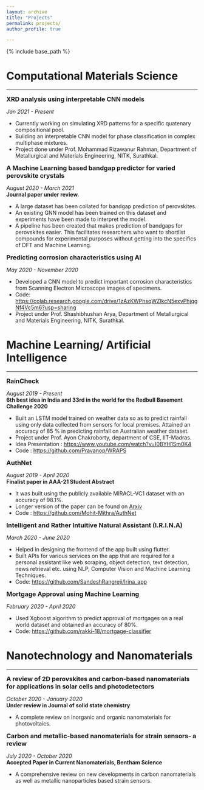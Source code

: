 ```yaml
---
layout: archive
title: "Projects"
permalink: projects/
author_profile: true

---
```


<style type='text/css'> 
h2, h3, h4, h5, h6 {margin: 0;}
.br {display: block; margin-bottom: 0em; margin: 0;} 
</style>

{% include base_path %}

# Computational Materials Science
-------
### XRD analysis using interpretable CNN models
<i>Jan 2021 - Present </i><br>
* Currently working on simulating XRD patterns for a specific quatenary compositional pool.
* Building an interpretable CNN model for phase classification in complex multiphase mixtures. 
* Project done under Prof. Mohammad Rizawanur Rahman, Department of Metallurgical and Materials Engineering, NITK, Surathkal.

### A Machine Learning based bandgap predictor for varied perovskite crystals
<i>August 2020 - March 2021 </i> <br>
<b> Journal paper under review. </b> <br>
* A large dataset has been collated for bandgap prediction of perovskites.
* An existing GNN model has been trained on this dataset and experiments have been made to interpret the model. 
* A pipeline has been created that makes prediction of bandgaps for perovskites easier. This facilitates researchers who want to shortlist compounds for experimental purposes without getting into the specifics of DFT and Machine Learning.

### Predicting corrosion characteristics using AI
<i>May 2020 - November 2020 </i> <br>
* Developed a CNN model to predict important corrosion characteristics from Scanning Electron Microscope images of specimens.
* Code: <https://colab.research.google.com/drive/1zAzKWPhsqWZlkcN5exvPhjqgNf4Vc5m6?usp=sharing>
* Project under Prof. Shashibhushan Arya, Department of Metallurgical and Materials Engineering, NITK, Surathkal.

# Machine Learning/ Artificial Intelligence
-----
### RainCheck
<i>August 2019 - Present </i> <br>
<b> 6th best idea in India and 33rd in the world for the Redbull Basement Challenge 2020 </b> <br>
* Built an LSTM model trained on weather data so as to predict rainfall using only data collected from sensors for local premises. Attained an accuracy of 85 \% in predicting rainfall on Australian weather dataset. 
* Project under Prof.  Ayon Chakroborty, department of CSE, IIT-Madras. 
* Idea Presentation : <https://www.youtube.com/watch?v=I0BYH1Sm0K4> 
* Code : <https://github.com/Pravanop/WRAPS>

### AuthNet
<i>August 2019 - April 2020 </i> <br>
<b> Finalist paper in AAA-21 Student Abstract </b><br>
* It was built using the publicly available MIRACL-VC1 dataset with an accuracy of 98.1%.
* Longer version of the paper can be found on [Arxiv](https://arxiv.org/abs/2012.02515)
* Code : <https://github.com/Mohit-Mithra/AuthNet>

### Intelligent and Rather Intuitive Natural Assistant (I.R.I.N.A)
<i>March 2020 - June 2020</i><br>
* Helped in designing the frontend of the app built using flutter.
* Built APIs for various services on the app that are required for a personal assistant like web scraping, object detection, text detection, news retrieval etc. using NLP, Computer Vision and Machine Learning Techniques.
* Code: <https://github.com/SandeshRangreji/Irina_app>

### Mortgage Approval using Machine Learning
<i> February 2020 - April 2020 </i> <br>
* Used Xgboost algorithm to predict approval of mortgages on a real world dataset and obtained an accuracy of 80%.
* Code: <https://github.com/rakki-18/mortgage-classifier>

# Nanotechnology and Nanomaterials
-----
### A review of 2D perovskites and carbon-based nanomaterials for applications in solar cells and photodetectors
<i> October 2020 - January 2020  </i><br>
<b> Under review in Journal of solid state chemistry </b><br> 
* A complete review on inorganic and organic nanomaterials for photovoltaics.

### Carbon and metallic-based nanomaterials for strain sensors- a review
<i> July 2020 - October 2020  </i><br>
<b> Accepted Paper in Current Nanomaterials, Bentham Science </b><br> 
* A comprehensive review on new developments in carbon nanomaterials as well as metallic nanoparticles based strain sensors.


